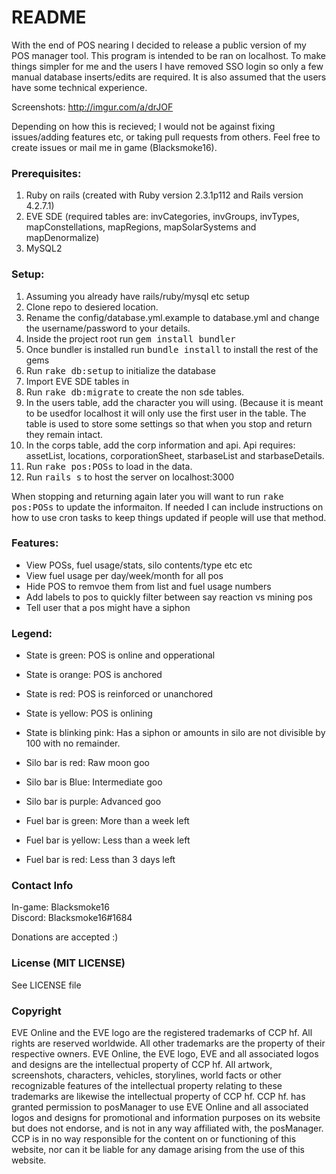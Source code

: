 # README #

With the end of POS nearing I decided to release a public version of my POS manager tool.  This program is intended to be ran on localhost.  To make things simpler for me and the users I have removed SSO login so only a few manual database inserts/edits are required.  It is also assumed that the users have some technical experience.

Screenshots:  http://imgur.com/a/drJOF

Depending on how this is recieved; I would not be against fixing issues/adding features etc, or taking pull requests
from others.  Feel free to create issues or mail me in game (Blacksmoke16).

### Prerequisites:
  1. Ruby on rails (created with Ruby version 2.3.1p112 and Rails version 4.2.7.1)
  2. EVE SDE (required tables are:  invCategories, invGroups, invTypes, mapConstellations, mapRegions,
  mapSolarSystems and mapDenormalize)
  3. MySQL2

### Setup:
   1. Assuming you already have rails/ruby/mysql etc setup
   2. Clone repo to desiered location.
   3. Rename the config/database.yml.example to database.yml and change the username/password to your details.
   4. Inside the project root run <tt>gem install bundler</tt>
   5. Once bundler is installed run <tt>bundle install</tt> to install the rest of the gems
   6. Run <tt>rake db:setup</tt> to initialize the database
   7. Import EVE SDE tables in
   8.  Run <tt>rake db:migrate</tt> to create the non sde tables.
   9. In the users table, add the character you will using.  (Because it is meant to be usedfor localhost it will only use the first user in the table.  The table is used to store some settings so that when you stop and return they remain intact.
   10. In the corps table, add the corp information and api.  Api requires:  assetList, locations, corporationSheet, starbaseList and starbaseDetails.
   11. Run <tt>rake pos:POSs</tt> to load in the data.
   12. Run <tt>rails s</tt> to host the server on localhost:3000


When stopping and returning again later you will want to run <tt>rake pos:POSs</tt> to update the informaiton. If needed I can include instructions on how to use cron tasks to keep things updated if people will use that method.

### Features:
  *  View POSs, fuel usage/stats, silo contents/type etc etc
  *  View fuel usage per day/week/month for all pos
  *  Hide POS to remvoe them from list and fuel usage numbers
  *  Add labels to pos to quickly filter between say reaction vs mining pos
  *  Tell user that a pos might have a siphon
  
### Legend:
  * State is green:  POS is online and opperational
  * State is orange:  POS is anchored
  * State is red:  POS is reinforced or unanchored
  * State is yellow:  POS is onlining
  * State is blinking pink:  Has a siphon or amounts in silo are not divisible by 100 with no remainder.
  
  * Silo bar is red:  Raw moon goo
  * Silo bar is Blue:  Intermediate goo
  * Silo bar is purple: Advanced goo
  
  * Fuel bar is green: More than a week left
  * Fuel bar is yellow: Less than a week left
  * Fuel bar is red:  Less than 3 days left
     
### Contact Info
In-game:  Blacksmoke16  
Discord:  Blacksmoke16#1684

Donations are accepted :)

### License (MIT LICENSE)
  See LICENSE file
  
### Copyright
 EVE Online and the EVE logo are the registered trademarks of CCP hf. All rights are reserved worldwide. All other 
 trademarks are the property of their respective owners. EVE Online, the EVE logo, EVE and all associated logos and designs are the intellectual property of CCP hf. All artwork, screenshots, characters, vehicles, storylines, world facts or other recognizable features of the intellectual property relating to these trademarks are likewise the intellectual property of CCP hf.    CCP hf. has granted permission to posManager to use EVE Online and all associated logos and designs for promotional and information purposes on its website but does not endorse, and is not in any way affiliated with, the posManager. CCP is in no way responsible for the content on or functioning of this website, nor can it be liable for any damage arising from the use of this website.
